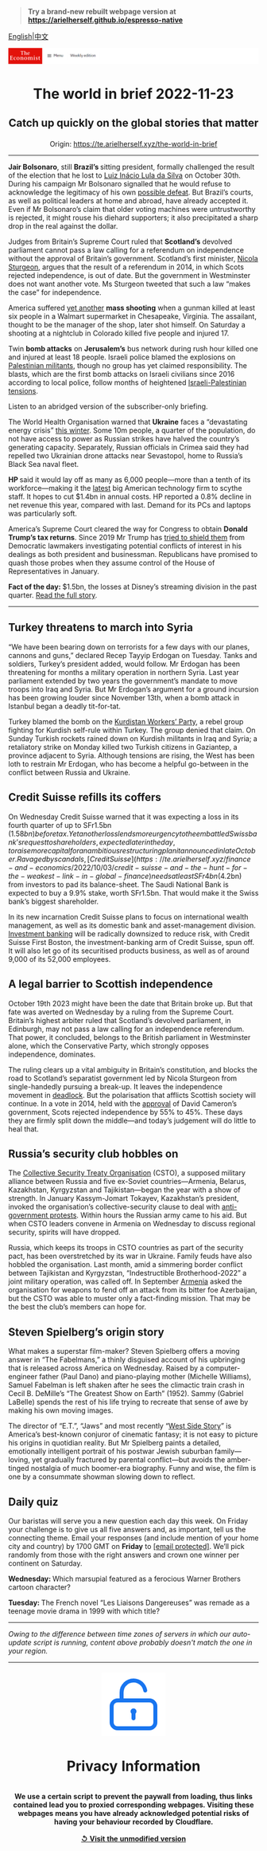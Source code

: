 > **Try a brand-new rebuilt webpage version at https://arielherself.github.io/espresso-native**

[English](https://github.com/arielherself/espresso/blob/main/README.md)|[中文](https://github-com.translate.goog/arielherself/espresso/blob/main/README.md?_x_tr_sl=en&_x_tr_tl=zh-CN&_x_tr_hl=zh-CN&_x_tr_pto=wapp)



![The Economist](menubar.png)

# <p align="center">The world in brief 2022-11-23</p>

## <p align="center">Catch up quickly on the global stories that matter</p>

<p align="center">Origin: <a href="https://te.arielherself.xyz/the-world-in-brief">https://te.arielherself.xyz/the-world-in-brief</a><hr>

<strong>Jair Bolsonaro</strong>, still <strong>Brazil’s </strong>sitting president, formally challenged the result of the election that he lost to [Luiz Inácio Lula da Silva](https://te.arielherself.xyz/leaders/2022/10/31/lula-will-be-brazils-next-president-now-for-the-hard-part) on October 30th. During his campaign Mr Bolsonaro signalled that he would refuse to acknowledge the legitimacy of his own [possible defeat](https://te.arielherself.xyz/leaders/2022/09/08/win-or-lose-jair-bolsonaro-poses-a-threat-to-brazilian-democracy). But Brazil’s courts, as well as political leaders at home and abroad, have already accepted it. Even if Mr Bolsonaro’s claim that older voting machines were untrustworthy is rejected, it might rouse his diehard supporters; it also precipitated a sharp drop in the real against the dollar.

Judges from Britain’s Supreme Court ruled that <strong>Scotland’s</strong> devolved parliament cannot pass a law calling for a referendum on independence without the approval of Britain’s government. Scotland’s first minister, [Nicola Sturgeon](https://te.arielherself.xyz/the-world-ahead/2022/11/18/nicola-sturgeon-on-the-push-for-another-scottish-referendum), argues that the result of a referendum in 2014, in which Scots rejected independence, is out of date. But the government in Westminster does not want another vote. Ms Sturgeon tweeted that such a law “makes the case” for independence. 

America suffered [yet another](https://te.arielherself.xyz/graphic-detail/2022/05/25/guns-are-the-things-most-likely-to-kill-young-people-in-america) <strong>mass shooting</strong> when a gunman killed at least six people in a Walmart supermarket in Chesapeake, Virginia. The assailant, thought to be the manager of the shop, later shot himself. On Saturday a shooting at a nightclub in Colorado killed five people and injured 17.

Twin <strong>bomb attacks</strong> on <strong>Jerusalem’s</strong> bus network during rush hour killed one and injured at least 18 people. Israeli police blamed the explosions on [Palestinian militants](https://te.arielherself.xyz/briefing/2021/05/20/how-israel-and-hamas-returned-to-armed-conflict), though no group has yet claimed responsibility. The blasts, which are the first bomb attacks on Israeli civilians since 2016 according to local police, follow months of heightened [Israeli-Palestinian tensions](https://te.arielherself.xyz/graphic-detail/2021/05/18/the-israel-palestine-conflict-has-claimed-14000-lives-since-1987). 

Listen to an abridged version of the subscriber-only briefing.

The World Health Organisation warned that <strong>Ukraine</strong> faces a “devastating energy crisis” [this winter](https://te.arielherself.xyz/europe/2022/11/01/keeping-ukraine-from-freezing-this-winter). Some 10m people, a quarter of the population, do not have access to power as Russian strikes have halved the country’s generating capacity. Separately, Russian officials in Crimea said they had repelled two Ukrainian drone attacks near Sevastopol, home to Russia’s Black Sea naval fleet.

<strong>HP </strong>said it would lay off as many as 6,000 people—more than a tenth of its workforce—making it the [latest](https://te.arielherself.xyz/graphic-detail/2022/11/07/meta-will-lay-off-13-of-its-workforce) big American technology firm to scythe staff. It hopes to cut $1.4bn in annual costs. HP reported a 0.8% decline in net revenue this year, compared with last. Demand for its PCs and laptops was particularly soft.

America’s Supreme Court cleared the way for Congress to obtain <strong>Donald Trump’s tax returns</strong>. Since 2019 Mr Trump has [tried to shield them](https://te.arielherself.xyz/democracy-in-america/2019/10/14/why-the-battle-over-donald-trumps-financial-records-will-drag-on) from Democratic lawmakers investigating potential conflicts of interest in his dealings as both president and businessman. Republicans have promised to quash those probes when they assume control of the House of Representatives in January.

<strong>Fact of the day: </strong>$1.5bn, the losses at Disney’s streaming division in the past quarter. [Read the full story](https://te.arielherself.xyz/leaders/2022/11/21/disney-brings-back-a-star-of-the-past-but-its-real-problem-is-the-script).

----------

## Turkey threatens to march into Syria

“We have been bearing down on terrorists for a few days with our planes, cannons and guns,” declared Recep Tayyip Erdogan on Tuesday. Tanks and soldiers, Turkey’s president added, would follow. Mr Erdogan has been threatening for months a military operation in northern Syria. Last year parliament extended by two years the government’s mandate to move troops into Iraq and Syria. But Mr Erdogan’s argument for a ground incursion has been growing louder since November 13th, when a bomb attack in Istanbul began a deadly tit-for-tat.

Turkey blamed the bomb on the [Kurdistan Workers’ Party](https://te.arielherself.xyz/the-economist-explains/2022/06/28/what-is-the-pkk), a rebel group fighting for Kurdish self-rule within Turkey. The group denied that claim. On Sunday Turkish rockets rained down on Kurdish militants in Iraq and Syria; a retaliatory strike on Monday killed two Turkish citizens in Gaziantep, a province adjacent to Syria. Although tensions are rising, the West has been loth to restrain Mr Erdogan, who has become a helpful go-between in the conflict between Russia and Ukraine.

## Credit Suisse refills its coffers

On Wednesday Credit Suisse warned that it was expecting a loss in its fourth quarter of up to SFr1.5bn ($1.58bn) before tax. Yet another loss lends more urgency to the embattled Swiss bank’s request to shareholders, expected later in the day, to raise more capital for an ambitious restructuring plan it announced in late October. Ravaged by scandals, [Credit Suisse](https://te.arielherself.xyz/finance-and-economics/2022/10/03/credit-suisse-and-the-hunt-for-the-weakest-link-in-global-finance) needs at least SFr4bn ($4.2bn) from investors to pad its balance-sheet. The Saudi National Bank is expected to buy a 9.9% stake, worth SFr1.5bn. That would make it the Swiss bank’s biggest shareholder.

In its new incarnation Credit Suisse plans to focus on international wealth management, as well as its domestic bank and asset-management division. [Investment banking](https://te.arielherself.xyz/finance-and-economics/2022/09/28/investment-banks-are-sharpening-the-axe) will be radically downsized to reduce risk, with Credit Suisse First Boston, the investment-banking arm of Credit Suisse, spun off. It will also let go of its securitised products business, as well as of around 9,000 of its 52,000 employees.

## A legal barrier to Scottish independence

October 19th 2023 might have been the date that Britain broke up. But that fate was averted on Wednesday by a ruling from the Supreme Court. Britain’s highest arbiter ruled that Scotland’s devolved parliament, in Edinburgh, may not pass a law calling for an independence referendum. That power, it concluded, belongs to the British parliament in Westminster alone, which the Conservative Party, which strongly opposes independence, dominates.

The ruling clears up a vital ambiguity in Britain’s constitution, and blocks the road to Scotland’s separatist government led by Nicola Sturgeon from single-handedly pursuing a break-up. It leaves the independence movement in [deadlock](https://te.arielherself.xyz/britain/2022/03/05/the-fight-over-scottish-independence-appears-to-be-deadlocked). But the polarisation that afflicts Scottish society will continue. In a vote in 2014, held with the [approval](https://te.arielherself.xyz/britain/2012/01/14/if-at-first-you-dont-succeed) of David Cameron’s government, Scots rejected independence by 55% to 45%. These days they are firmly split down the middle—and today’s judgement will do little to heal that.

## Russia’s security club hobbles on

The [Collective Security Treaty Organisation](https://te.arielherself.xyz/the-economist-explains/2022/01/06/what-is-the-collective-security-treaty-organisation) (CSTO), a supposed military alliance between Russia and five ex-Soviet countries—Armenia, Belarus, Kazakhstan, Kyrgyzstan and Tajikistan—began the year with a show of strength. In January Kassym-Jomart Tokayev, Kazakhstan’s president, invoked the organisation’s collective-security clause to deal with [anti-government protests](https://te.arielherself.xyz/asia/kazakhstans-president-vows-to-cling-on-despite-nationwide-protests/21807017). Within hours the Russian army came to his aid. But when CSTO leaders convene in Armenia on Wednesday to discuss regional security, spirits will have dropped.

Russia, which keeps its troops in CSTO countries as part of the security pact, has been overstretched by its war in Ukraine. Family feuds have also hobbled the organisation. Last month, amid a simmering border conflict between Tajikistan and Kyrgyzstan, “Indestructible Brotherhood-2022” a joint military operation, was called off. In September [Armenia](https://te.arielherself.xyz/the-economist-explains/2022/09/13/why-azerbaijan-and-armenia-are-fighting-again) asked the organisation for weapons to fend off an attack from its bitter foe Azerbaijan, but the CSTO was able to muster only a fact-finding mission. That may be the best the club’s members can hope for.

## Steven Spielberg’s origin story

What makes a superstar film-maker? Steven Spielberg offers a moving answer in “The Fabelmans,” a thinly disguised account of his upbringing that is released across America on Wednesday. Raised by a computer-engineer father (Paul Dano) and piano-playing mother (Michelle Williams), Samuel Fabelman is left shaken after he sees the climactic train crash in Cecil B. DeMille’s “The Greatest Show on Earth” (1952). Sammy (Gabriel LaBelle) spends the rest of his life trying to recreate that sense of awe by making his own moving images.

The director of “E.T.”, “Jaws” and most recently “[West Side Story](https://te.arielherself.xyz/culture/2022/01/22/west-side-story-and-the-magic-of-remakes)” is America’s best-known conjuror of cinematic fantasy; it is not easy to picture his origins in quotidian reality. But Mr Spielberg paints a detailed, emotionally intelligent portrait of his postwar Jewish suburban family—loving, yet gradually fractured by parental conflict—but avoids the amber-tinged nostalgia of much boomer-era biography. Funny and wise, the film is one by a consummate showman slowing down to reflect.

## Daily quiz

Our baristas will serve you a new question each day this week. On Friday your challenge is to give us all five answers and, as important, tell us the connecting theme. Email your responses (and include mention of your home city and country) by 1700 GMT on <strong>Friday</strong> to [<span class="__cf_email__" data-cfemail="e1b094889ba49291938492928ea184828e8f8e8c889295cf828e8c">[email&#160;protected]</span>](https://mail.google.com/mail/?view=cm&amp;fs=1&amp;tf=1&amp;to=QuizEspresso@te.arielherself.xyz). We’ll pick randomly from those with the right answers and crown one winner per continent on Saturday.  


<strong>Wednesday: </strong>Which marsupial featured as a ferocious Warner Brothers cartoon character?

<strong>Tuesday: </strong>The French novel “Les Liaisons Dangereuses” was remade as a teenage movie drama in 1999 with which title?

----------

*Owing to the difference between time zones of servers in which our auto-update script is running, content above probably doesn't match the one in your region.*

|<br><div align="center"><img src="unlock.png" /><h1>Privacy Information</h1></div></br>We use a certain script to prevent the paywall from loading, thus links contained lead you to proxied corresponding webpages. Visiting these webpages means you have already acknowledged potential risks of having your behaviour recorded by Cloudflare.<br><br>[&#x21BA; Visit the unmodified version](README.raw.md)<br><br>|
|-----|
